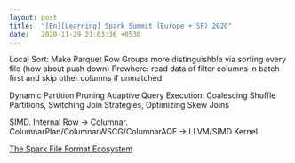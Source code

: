 ```yaml
---
layout: post
title:  "[En][Learning] Spark Summit (Europe + SF) 2020"
date:   2020-11-29 21:03:36 +0530
---
```


Local Sort: Make Parquet Row Groups more distinguishble via sorting every file (how about push down)
Prewhere: read data of filter columns in batch first and skip other columns if unmatched

Dynamic Partition Pruning
Adaptive Query Execution: Coalescing Shuffle Partitions, Switching Join Strategies, Optimizing Skew Joins

SIMD. Internal Row -> Columnar. ColumnarPlan/ColumnarWSCG/ColumnarAQE -> LLVM/SIMD Kernel

[The Spark File Format Ecosystem](https://databricks.com/session_na20/the-apache-spark-file-format-ecosystem)
